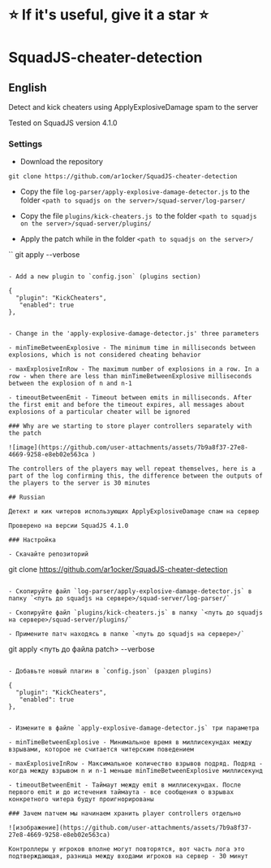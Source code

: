 # ⭐ If it's useful, give it a star ⭐
# SquadJS-cheater-detection

## English

Detect and kick cheaters using ApplyExplosiveDamage spam to the server

Tested on SquadJS version 4.1.0

### Settings

- Download the repository 

```
git clone https://github.com/ar1ocker/SquadJS-cheater-detection
```

- Copy the file `log-parser/apply-explosive-damage-detector.js` to the folder `<path to squadjs on the server>/squad-server/log-parser/`

- Copy the file `plugins/kick-cheaters.js `to the folder `<path to squadjs on the server>/squad-server/plugins/`

- Apply the patch while in the folder `<path to squadjs on the server>/` 

``
git apply <path to patch file> --verbose
```

- Add a new plugin to `config.json` (plugins section)

```
    {
      "plugin": "KickCheaters",
       "enabled": true
    },
```

- Change in the 'apply-explosive-damage-detector.js' three parameters

- minTimeBetweenExplosive - The minimum time in milliseconds between explosions, which is not considered cheating behavior

- maxExplosiveInRow - The maximum number of explosions in a row. In a row - when there are less than minTimeBetweenExplosive milliseconds between the explosion of n and n-1

- timeoutBetweenEmit - Timeout between emits in milliseconds. After the first emit and before the timeout expires, all messages about explosions of a particular cheater will be ignored

### Why are we starting to store player controllers separately with the patch

![image](https://github.com/user-attachments/assets/7b9a8f37-27e8-4669-9258-e8eb02e563ca )

The controllers of the players may well repeat themselves, here is a part of the log confirming this, the difference between the outputs of the players to the server is 30 minutes

## Russian

Детект и кик читеров использующих ApplyExplosiveDamage спам на сервер

Проверено на версии SquadJS 4.1.0

### Настройка

- Скачайте репозиторий 

```
git clone https://github.com/ar1ocker/SquadJS-cheater-detection
```

- Скопируйте файл `log-parser/apply-explosive-damage-detector.js` в папку `<путь до squadjs на сервере>/squad-server/log-parser/`

- Скопируйте файл `plugins/kick-cheaters.js` в папку `<путь до squadjs на сервере>/squad-server/plugins/`

- Примените патч находясь в папке `<путь до squadjs на сервере>/` 

```
git apply <путь до файла patch> --verbose
```

- Добавьте новый плагин в `config.json` (раздел plugins)

```
    {
      "plugin": "KickCheaters",
       "enabled": true
    },
```

- Измените в файле `apply-explosive-damage-detector.js` три параметра

- minTimeBetweenExplosive - Минимальное время в миллисекундах между взрывами, которое не считается читерским поведением

- maxExplosiveInRow - Максимальное количество взрывов подряд. Подряд - когда между взрывом n и n-1 меньше minTimeBetweenExplosive миллисекунд

- timeoutBetweenEmit - Таймаут между emit в миллисекундах. После первого emit и до истечения таймаута - все сообщения о взрывах конкретного читера будут проигнорированы

### Зачем патчем мы начинаем хранить player controllers отдельно

![изображение](https://github.com/user-attachments/assets/7b9a8f37-27e8-4669-9258-e8eb02e563ca)

Контроллеры у игроков вполне могут повторятся, вот часть лога это подтверждающая, разница между входами игроков на сервер - 30 минут
